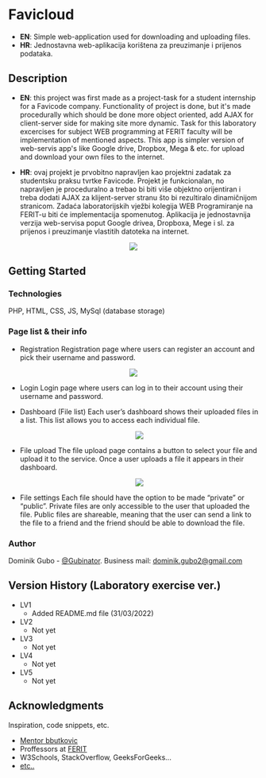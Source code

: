 # Favicloud

* **EN**: Simple web-application used for downloading and uploading files.
* **HR**: Jednostavna web-aplikacija korištena za preuzimanje i prijenos podataka.

## Description

* **EN**: 
this project was first made as a project-task for a student internship for a Favicode company. Functionality of project is done, but it's made procedurally which should be done more object oriented, add AJAX for client-server side for making site more dynamic. Task for this laboratory excercises for subject WEB programming at FERIT faculty will be implementation of mentioned aspects. This app is simpler version of web-servis app's like Google drive, Dropbox, Mega & etc. for upload and download your own files to the internet.

* **HR**:
ovaj projekt je prvobitno napravljen kao projektni zadatak za studentsku praksu tvrtke Favicode. Projekt je funkcionalan, no napravljen je proceduralno a trebao bi biti više objektno orijentiran i treba dodati AJAX za klijent-server stranu što bi rezultiralo dinamičnijom stranicom. Zadaća laboratorijskih vježbi kolegija WEB Programiranje na FERIT-u biti će implementacija spomenutog. Aplikacija je jednostavnija verzija web-servisa poput Google drivea, Dropboxa, Mege i sl. za prijenos i preuzimanje vlastitih datoteka na internet.  
 
<p align="center">
  <img src="https://i.imgur.com/NRAl35Y.jpg" />
</p>

## Getting Started

### Technologies

PHP, HTML, CSS, JS, MySql (database storage)

### Page list & their info 

* Registration
Registration page where users can register an account and pick their username and password.

<p align="center">
  <img src="https://i.imgur.com/YRCnGpW.jpg" />
</p>



* Login
Login page where users can log in to their account using their username and password.

* Dashboard (File list)
Each user’s dashboard shows their uploaded files in a list. This list allows you to access each individual file. 

   <p align="center">
  <img src="https://i.imgur.com/jx8hnKo.jpg" />
   </p>



* File upload
The file upload page contains a button to select your file and upload it to the service. 
Once a user uploads a file it appears in their dashboard.

   <p align="center">
  <img src="https://i.imgur.com/ZP81vZY.jpg" />
   </p>
    


* File settings
Each file should have the option to be made “private” or “public”.
Private files are only accessible to the user that uploaded the file.
Public files are shareable, meaning that the user can send a link to the file to a friend and the friend should be able to download the file.


### Author

Dominik Gubo - [@Gubinator](https://github.com/Gubinator/).
Business mail: dominik.gubo2@gmail.com

## Version History (Laboratory exercise ver.)

* LV1
    * Added README.md file (31/03/2022)
* LV2
    * Not yet
* LV3
    * Not yet
* LV4
    * Not yet
* LV5
    * Not yet   



## Acknowledgments

Inspiration, code snippets, etc.
* [Mentor bbutkovic](https://github.com/bbutkovic)
* Proffessors at [FERIT](https://www.ferit.unios.hr/2021/)
* W3Schools, StackOverflow, GeeksForGeeks... 
* [etc..](https://www.youtube.com/watch?v=dz28Y3VMUQ8)

